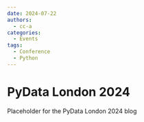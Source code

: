```yaml
---
date: 2024-07-22
authors:
  - cc-a
categories:
  - Events
tags:
  - Conference
  - Python
---
```


# PyData London 2024

Placeholder for the PyData London 2024 blog